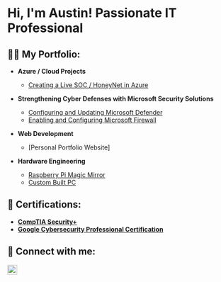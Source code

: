 <h1>Hi, I'm Austin! Passionate IT Professional </h1>

<h2>👨‍💻 My Portfolio:</h2>

- <b>Azure / Cloud Projects</b>
  - [Creating a Live SOC / HoneyNet in Azure](https://github.com/portfolioAustinT/Azure-SOC)
    
- <b>Strengthening Cyber Defenses with Microsoft Security Solutions</b>
  - [Configuring and Updating Microsoft Defender](https://github.com/portfolioAustinT/Configuring-and-Updating-Microsoft-Defender)
  - [Enabling and Configuring Microsoft Firewall](https://github.com/portfolioAustinT/Enabling-and-Configuring-Microsoft-Firewall)

- <b>Web Development</b>
  - [Personal Portfolio Website]

- <b>Hardware Engineering</b>
  - [Raspberry Pi Magic Mirror](https://github.com/portfolioAustinT/portfolioAustinT-Raspberry-Pi-Magic-Mirror)
  - [Custom Built PC](https://github.com/portfolioAustinT/portfolioAustinT-Raspberry-Pi-Magic-Mirror)


<h2> 🏅 Certifications: </h2>

- <b>[CompTIA Security+](https://www.credly.com/badges/b10fd543-27c5-4bfb-997c-43c4b0ef416b/linked_in_profile)</b>
- <b>[Google Cybersecurity Professional Certification](https://www.credly.com/badges/c925af0f-9943-4fa4-aa21-879a46cf6d3d/linked_in?t=s0b0nv)</b>
    
<h2> 🤳 Connect with me:</h2>

[<img align="left" alt="Austin Tham | LinkedIn" width="22px" src="https://cdn.jsdelivr.net/npm/simple-icons@v3/icons/linkedin.svg" />][linkedin]

[linkedin]: www.linkedin.com/in/austin-tham-702176192
